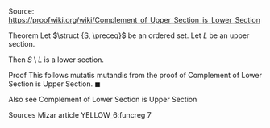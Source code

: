 # 

Source: https://proofwiki.org/wiki/Complement_of_Upper_Section_is_Lower_Section



Theorem
Let $\struct {S, \preceq}$ be an ordered set.
Let $L$ be an upper section.

Then $S \setminus L$ is a lower section.


Proof
This follows mutatis mutandis from the proof of Complement of Lower Section is Upper Section.
$\blacksquare$


Also see
Complement of Lower Section is Upper Section


Sources
Mizar article YELLOW_6:funcreg 7




